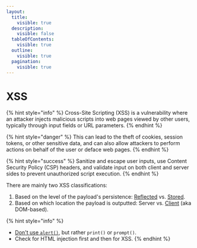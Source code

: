 ```yaml
---
layout:
  title:
    visible: true
  description:
    visible: false
  tableOfContents:
    visible: true
  outline:
    visible: true
  pagination:
    visible: true
---
```


# XSS

{% hint style="info" %}
Cross-Site Scripting (XSS) is a vulnerability where an attacker injects malicious scripts into web pages viewed by other users, typically through input fields or URL parameters.
{% endhint %}

{% hint style="danger" %}
This can lead to the theft of cookies, session tokens, or other sensitive data, and can also allow attackers to perform actions on behalf of the user or deface web pages.
{% endhint %}

{% hint style="success" %}
Sanitize and escape user inputs, use Content Security Policy (CSP) headers, and validate input on both client and server sides to prevent unauthorized script execution.
{% endhint %}

There are mainly two XSS classifications:

1. Based on the level of the payload's persistence: [Reflected](reflected.md) vs. [Stored](stored.md).
2. Based on which location the payload is outputted: Server vs. [Client](dom-based.md) (aka DOM-based).&#x20;

{% hint style="info" %}
* [Don't use `alert()`](https://portswigger.net/research/alert-is-dead-long-live-print), but rather `print()` or `prompt()`.
* Check for HTML injection first and then for XSS.
{% endhint %}
